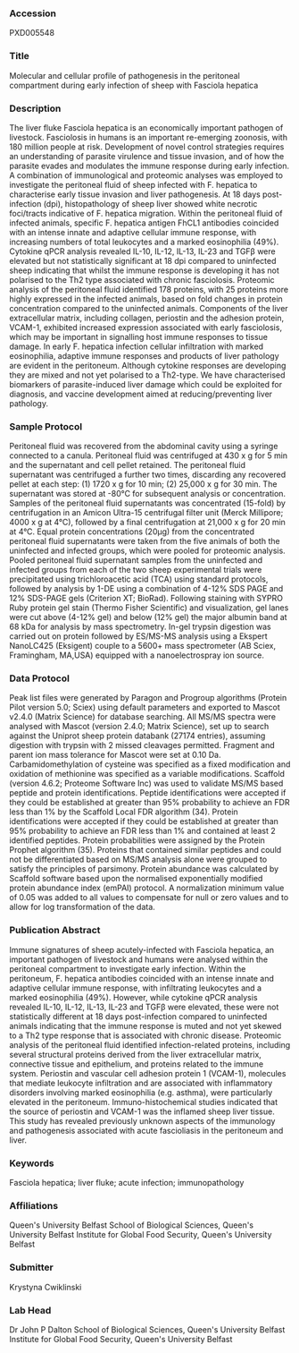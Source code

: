 ### Accession
PXD005548

### Title
Molecular and cellular profile of pathogenesis in the peritoneal compartment during early infection of sheep with Fasciola hepatica

### Description
The liver fluke Fasciola hepatica is an economically important pathogen of livestock.  Fasciolosis in humans is an important re-emerging zoonosis, with 180 million people at risk.  Development of novel control strategies requires an understanding of parasite virulence and tissue invasion, and of how the parasite evades and modulates the immune response during early infection.  A combination of immunological and proteomic analyses was employed to investigate the peritoneal fluid of sheep infected with F. hepatica to characterise early tissue invasion and liver pathogenesis.  At 18 days post-infection (dpi), histopathology of sheep liver showed white necrotic foci/tracts indicative of F. hepatica migration.  Within the peritoneal fluid of infected animals, specific F. hepatica antigen FhCL1 antibodies coincided with an intense innate and adaptive cellular immune response, with increasing numbers of total leukocytes and a marked eosinophilia (49%).  Cytokine qPCR analysis revealed IL-10, IL-12, IL-13, IL-23 and TGFβ were elevated but not statistically significant at 18 dpi compared to uninfected sheep indicating that whilst the immune response is developing it has not polarised to the Th2 type associated with chronic fasciolosis.  Proteomic analysis of the peritoneal fluid identified 178 proteins, with 25 proteins more highly expressed in the infected animals, based on fold changes in protein concentration compared to the uninfected animals.  Components of the liver extracellular matrix, including collagen, periostin and the adhesion protein, VCAM-1, exhibited increased expression associated with early fasciolosis, which may be important in signalling host immune responses to tissue damage.  In early F. hepatica infection cellular infiltration with marked eosinophilia, adaptive immune responses and products of liver pathology are evident in the peritoneum.  Although cytokine responses are developing they are mixed and not yet polarised to a Th2-type.  We have characterised biomarkers of parasite-induced liver damage which could be exploited for diagnosis, and vaccine development aimed at reducing/preventing liver pathology.

### Sample Protocol
Peritoneal fluid was recovered from the abdominal cavity using a syringe connected to a canula. Peritoneal fluid was centrifuged at 430 x g for 5 min and the supernatant and cell pellet retained.  The peritoneal fluid supernatant was centrifuged a further two times, discarding any recovered pellet at each step: (1) 1720 x g for 10 min; (2) 25,000 x g for 30 min.  The supernatant was stored at -80°C for subsequent analysis or concentration.  Samples of the peritoneal fluid supernatants was concentrated (15-fold) by centrifugation in an Amicon Ultra-15 centrifugal filter unit (Merck Millipore; 4000 x g at 4°C), followed by a final centrifugation at 21,000 x g for 20 min at 4°C.  Equal protein concentrations (20µg) from the concentrated peritoneal fluid supernatants were taken from the five animals of both the uninfected and infected groups, which were pooled for proteomic analysis. Pooled peritoneal fluid supernatant samples from the uninfected and infected groups from each of the two sheep experimental trials were precipitated using trichloroacetic acid (TCA) using standard protocols, followed by analysis by 1-DE using a combination of 4-12% SDS PAGE and 12% SDS-PAGE gels (Criterion XT; BioRad).  Following staining with SYPRO Ruby protein gel stain (Thermo Fisher Scientific) and visualization, gel lanes were cut above (4-12% gel) and below (12% gel) the major albumin band at 68 kDa for analysis by mass spectrometry.  In-gel trypsin digestion was carried out on protein followed by ES/MS-MS analysis using a Ekspert NanoLC425 (Eksigent) couple to a 5600+ mass spectrometer (AB Sciex, Framingham, MA,USA) equipped with a nanoelectrospray ion source.

### Data Protocol
Peak list files were generated by Paragon and Progroup algorithms (Protein Pilot version 5.0; Sciex) using default parameters and exported to Mascot v2.4.0 (Matrix Science) for database searching. All MS/MS spectra were analysed with Mascot (version 2.4.0; Matrix Science), set up to search against the Uniprot sheep protein databank (27174 entries), assuming digestion with trypsin with 2 missed cleavages permitted.  Fragment and parent ion mass tolerance for Mascot were set at 0.10 Da.  Carbamidomethylation of cysteine was specified as a fixed modification and oxidation of methionine was specified as a variable modifications. Scaffold (version 4.6.2; Proteome Software Inc) was used to validate MS/MS based peptide and protein identifications.  Peptide identifications were accepted if they could be established at greater than 95% probability to achieve an FDR less than 1% by the Scaffold Local FDR algorithm (34).  Protein identifications were accepted if they could be established at greater than 95% probability to achieve an FDR less than 1% and contained at least 2 identified peptides.  Protein probabilities were assigned by the Protein Prophet algorithm (35).  Proteins that contained similar peptides and could not be differentiated based on MS/MS analysis alone were grouped to satisfy the principles of parsimony.  Protein abundance was calculated by Scaffold software based upon the normalised exponentially modified protein abundance index (emPAI) protocol.  A normalization minimum value of 0.05 was added to all values to compensate for null or zero values and to allow for log transformation of the data.

### Publication Abstract
Immune signatures of sheep acutely-infected with Fasciola hepatica, an important pathogen of livestock and humans were analysed within the peritoneal compartment to investigate early infection. Within the peritoneum, F. hepatica antibodies coincided with an intense innate and adaptive cellular immune response, with infiltrating leukocytes and a marked eosinophilia (49%). However, while cytokine qPCR analysis revealed IL-10, IL-12, IL-13, IL-23 and TGF&#x3b2; were elevated, these were not statistically different at 18 days post-infection compared to uninfected animals indicating that the immune response is muted and not yet skewed to a Th2 type response that is associated with chronic disease. Proteomic analysis of the peritoneal fluid identified infection-related proteins, including several structural proteins derived from the liver extracellular matrix, connective tissue and epithelium, and proteins related to the immune system. Periostin and vascular cell adhesion protein 1 (VCAM-1), molecules that mediate leukocyte infiltration and are associated with inflammatory disorders involving marked eosinophilia (e.g. asthma), were particularly elevated in the peritoneum. Immuno-histochemical studies indicated that the source of periostin and VCAM-1 was the inflamed sheep liver tissue. This study has revealed previously unknown aspects of the immunology and pathogenesis associated with acute fascioliasis in the peritoneum and liver.

### Keywords
Fasciola hepatica; liver fluke; acute infection; immunopathology

### Affiliations
Queen's University Belfast
School of Biological Sciences, Queen's University Belfast Institute for Global Food Security, Queen's University Belfast

### Submitter
Krystyna Cwiklinski

### Lab Head
Dr John P Dalton
School of Biological Sciences, Queen's University Belfast Institute for Global Food Security, Queen's University Belfast


